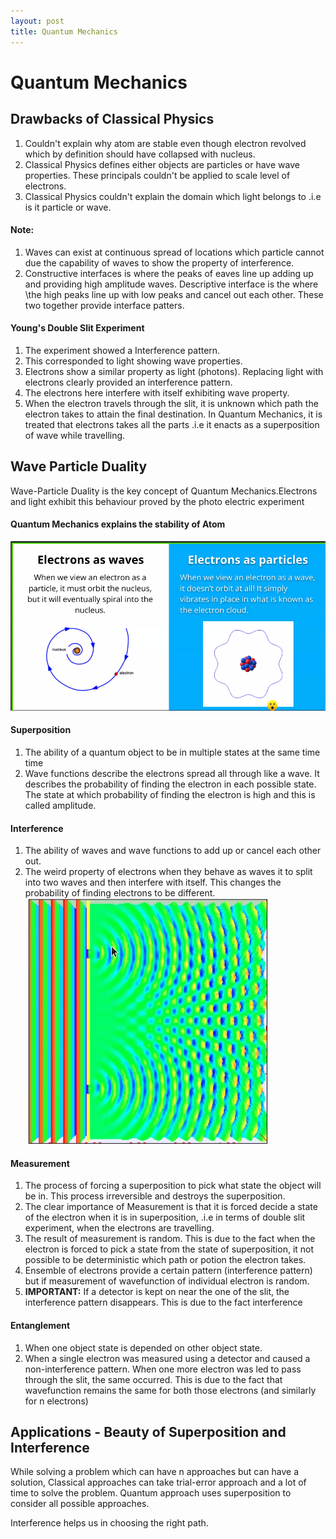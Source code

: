 ```yaml
---
layout: post
title: Quantum Mechanics
---
```

# Quantum Mechanics
## Drawbacks of Classical Physics
1. Couldn't explain why atom are stable even though electron revolved which by definition should have collapsed with nucleus.
2. Classical Physics defines either objects are particles or have wave properties. These principals couldn't be applied to scale level of electrons.
3. Classical Physics couldn't explain the domain which light belongs to .i.e is it particle or wave.

#### Note: 
1. Waves can exist at continuous spread of locations which particle cannot due the capability of waves to show the property of interference. 
2. Constructive interfaces is where the peaks of eaves line up adding up and providing high amplitude waves. Descriptive interface is the where \the high peaks line up with low peaks and cancel out each other. These two together provide interface patters. 

#### Young's Double Slit Experiment
1. The experiment showed a Interference pattern.
2. This corresponded to light showing wave properties. 
3. Electrons show a similar property as light (photons). Replacing light with electrons clearly provided an interference pattern. 
4. The electrons here interfere with itself exhibiting wave property.
5. When the electron travels through the slit, it is unknown which path the electron takes to attain the final destination. In Quantum Mechanics, it is treated that electrons takes all the parts .i.e it enacts as a superposition of wave while travelling. 

## Wave Particle Duality
Wave-Particle Duality is the key concept of Quantum Mechanics.Electrons and light exhibit this behaviour proved by the photo electric experiment

#### Quantum Mechanics explains the stability of Atom
![electron-wave-vs-particle](../assets/images/electron_wave_vs_particle.png)
#### Superposition
1. The ability of a quantum object to be in multiple states at the same time time
2. Wave functions describe the electrons spread all through like a wave. It describes the probability of finding the electron in each possible state. The state at which probability of finding the electron is high and this is called amplitude. 

#### Interference
1. The ability of waves and wave functions to add up or cancel each other out.
2. The weird property of electrons when they behave as waves it to split into two waves and then interfere with itself. This changes the probability of finding electrons to be different. 
   ![double-slit-interference](../assets/images/double_slit_interference.png)
#### Measurement
1. The process of forcing a superposition to pick what state the object will be in. This process irreversible and destroys the superposition.
2. The clear importance of Measurement is that it is forced decide a state of the electron when it is in superposition, .i.e in terms of double slit experiment, when the electrons are travelling.
3. The result of measurement is random. This is due to the fact when the electron is forced to pick a state from the state of superposition, it not possible to be deterministic which path or potion the electron takes. 
4. Ensemble of electrons provide a certain pattern (interference pattern) but if measurement of wavefunction of individual electron is random.
5. **IMPORTANT:**  If a detector is kept on near the one of the slit, the interference pattern disappears. This is due to the fact interference 

#### Entanglement
1. When one object state is depended on other object state. 
2. When a single electron was measured using a detector and caused a non-interference pattern. When one more electron was led to pass through the slit, the same occurred. This is due to the fact that wavefunction remains the same for both those electrons (and similarly for n electrons)

## Applications - Beauty of Superposition and Interference 

While solving a problem which can have n approaches but can have a solution, Classical approaches can take trial-error approach and a lot of time to solve the problem. Quantum approach uses superposition to consider all possible approaches. 

Interference helps us in choosing the right path.

